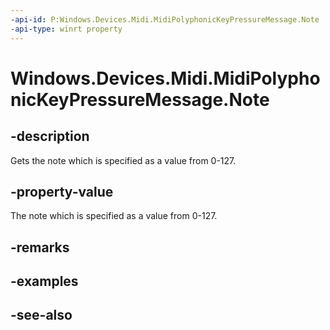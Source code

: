 ```yaml
---
-api-id: P:Windows.Devices.Midi.MidiPolyphonicKeyPressureMessage.Note
-api-type: winrt property
---
```


<!-- Property syntax
public byte Note { get; }
-->

# Windows.Devices.Midi.MidiPolyphonicKeyPressureMessage.Note

## -description
Gets the note which is specified as a value from 0-127.

## -property-value
The note which is specified as a value from 0-127.

## -remarks

## -examples

## -see-also
